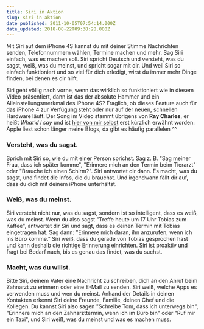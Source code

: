 ```yaml
---
title: Siri in Aktion
slug: siri-in-aktion
date_published: 2011-10-05T07:54:14.000Z
date_updated: 2018-08-22T09:38:28.000Z
---
```


Mit Siri auf dem iPhone 4S kannst du mit deiner Stimme Nachrichten senden, Telefonnummern wählen, Termine machen und mehr. Sag Siri einfach, was es machen soll. Siri spricht Deutsch und versteht, was du sagst, weiß, was du meinst, und spricht sogar mit dir. Und weil Siri so einfach funktioniert und so viel für dich erledigt, wirst du immer mehr Dinge finden, bei denen es dir hilft.

Siri geht völlig nach vorne, wenn das wirklich so funktioniert wie in diesem Video präsentiert, dann ist das der absolute Hammer und ein Alleinstellungsmerkmal des iPhone 4S? Fraglich, ob dieses Feature auch für das iPhone 4 zur Verfügung steht oder nur auf der neuen, schnellen Hardware läuft.
Der Song im Video stammt übrigens von **Ray Charles**, er heißt *What'd I say* und ist [hier von mir selbst](http://zurueckzumbeton.com/2011/09/21/was-ich-sage) erst kürzlich erwähnt worden: Apple liest schon länger meine Blogs, da gibt es häufig parallelen ^^

### Versteht, was du sagst.

Sprich mit Siri so, wie du mit einer Person sprichst. Sag z. B. "Sag meiner Frau, dass ich später komme", "Erinnere mich an den Termin beim Tierarzt" oder "Brauche ich einen Schirm?". Siri antwortet dir dann. Es macht, was du sagst, und findet die Infos, die du brauchst. Und irgendwann fällt dir auf, dass du dich mit deinem iPhone unterhältst.

### Weiß, was du meinst.

Siri versteht nicht nur, was du sagst, sondern ist so intelligent, dass es weiß, was du meinst. Wenn du also sagst "Treffe heute um 17 Uhr Tobias zum Kaffee", antwortet dir Siri und sagt, dass es deinen Termin mit Tobias eingetragen hat. Sag dann: "Erinnere mich daran, ihn anzurufen, wenn ich ins Büro komme." Siri weiß, dass du gerade von Tobias gesprochen hast und kann deshalb die richtige Erinnerung einrichten. Siri ist proaktiv und fragt bei Bedarf nach, bis es genau das findet, was du suchst.

### Macht, was du willst.

Bitte Siri, deinem Vater eine Nachricht zu schreiben, dich an den Anruf beim Zahnarzt zu erinnern oder eine E-Mail zu senden. Siri weiß, welche Apps es verwenden muss und wen du meinst. Anhand der Details in deinen Kontakten erkennt Siri deine Freunde, Familie, deinen Chef und die Kollegen. Du kannst Siri also sagen "Schreibe Tom, dass ich unterwegs bin", "Erinnere mich an den Zahnarzttermin, wenn ich im Büro bin" oder "Ruf mir ein Taxi", und Siri weiß, was du meinst und was es machen muss.
